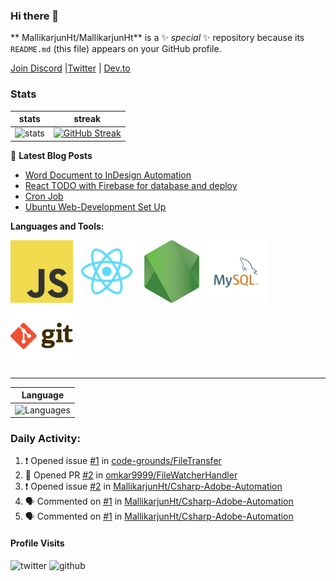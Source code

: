 ### Hi there 👋


** MallikarjunHt/MallikarjunHt** is a ✨ _special_ ✨ repository because its `README.md` (this file) appears on your GitHub profile.  

[Join Discord](https://discord.gg/jmwguYfb)  |[Twitter](https://twitter.com/MallikarjunHt)  | [Dev.to](https://dev.to/mallikarjunht)
### Stats
|stats|streak|  
|---|---|  
| ![stats](https://github-readme-stats.vercel.app/api?username=MallikarjunHt&theme=tokyonight&count_private=true&text_color=000&icon_color=000&bg_color=0,ea6161,ffc64d,fffc4d,52fa5a&theme=graywhite") | [![GitHub Streak](https://github-readme-streak-stats.herokuapp.com/?user=MallikarjunHt&theme=dark)](https://github.com/DenverCoder1/github-readme-streak-stats)|  

📕 **Latest Blog Posts**
<!-- BLOG-POST-LIST:START -->
- [Word Document to InDesign Automation](https://dev.to/mallikarjunht/adobe-indesign-automation-3nnc)
- [React TODO with Firebase for database and deploy](https://dev.to/mallikarjunht/react-todo-with-firebase-for-database-and-deploy-2cnm)
- [Cron Job](https://dev.to/mallikarjunht/cron-job-1aj7)
- [Ubuntu Web-Development Set Up](https://dev.to/mallikarjunht/ubuntu-web-development-set-up-4h9h)
<!-- BLOG-POST-LIST:END -->

**Languages and Tools:**  

<code><img height="100" src="https://raw.githubusercontent.com/github/explore/80688e429a7d4ef2fca1e82350fe8e3517d3494d/topics/javascript/javascript.png"></code>
<code><img height="100" src="https://raw.githubusercontent.com/github/explore/80688e429a7d4ef2fca1e82350fe8e3517d3494d/topics/react/react.png"></code>
<code><img height="100" src="https://raw.githubusercontent.com/github/explore/80688e429a7d4ef2fca1e82350fe8e3517d3494d/topics/nodejs/nodejs.png"></code>
<code><img height="100" src="https://raw.githubusercontent.com/github/explore/80688e429a7d4ef2fca1e82350fe8e3517d3494d/topics/mysql/mysql.png"></code>
<code><img height="100" src="https://raw.githubusercontent.com/github/explore/80688e429a7d4ef2fca1e82350fe8e3517d3494d/topics/git/git.png"></code>  

---
|Language|  
|---|  
![Languages](https://github-readme-stats.vercel.app/api/top-langs/?username=MallikarjunHt&hide=html&hide_title=true&hide_border=true&layout=compact&langs_count=7&exclude_repo=comp426,Redventures-Movie-Quotes&text_color=000&icon_color=fff&bg_color=0,52fa5a,4dfcff,c64dff&theme=graywhite)  |

### **Daily Activity:**  

<!--START_SECTION:activity-->
1. ❗️ Opened issue [#1](https://github.com/code-grounds/FileTransfer/issues/1) in [code-grounds/FileTransfer](https://github.com/code-grounds/FileTransfer)
2. 💪 Opened PR [#2](https://github.com/omkar9999/FileWatcherHandler/pull/2) in [omkar9999/FileWatcherHandler](https://github.com/omkar9999/FileWatcherHandler)
3. ❗️ Opened issue [#2](https://github.com/MallikarjunHt/Csharp-Adobe-Automation/issues/2) in [MallikarjunHt/Csharp-Adobe-Automation](https://github.com/MallikarjunHt/Csharp-Adobe-Automation)
4. 🗣 Commented on [#1](https://github.com/MallikarjunHt/Csharp-Adobe-Automation/issues/1) in [MallikarjunHt/Csharp-Adobe-Automation](https://github.com/MallikarjunHt/Csharp-Adobe-Automation)
5. 🗣 Commented on [#1](https://github.com/MallikarjunHt/Csharp-Adobe-Automation/issues/1) in [MallikarjunHt/Csharp-Adobe-Automation](https://github.com/MallikarjunHt/Csharp-Adobe-Automation)
<!--END_SECTION:activity-->

#### Profile Visits 
![twitter](https://img.shields.io/twitter/follow/MallikarjunHt?label=Twitter&logo=twitter&style=for-the-badge)
![github](https://img.shields.io/github/followers/MallikarjunHt?label=Followers&logo=GitHub&style=for-the-badge)
